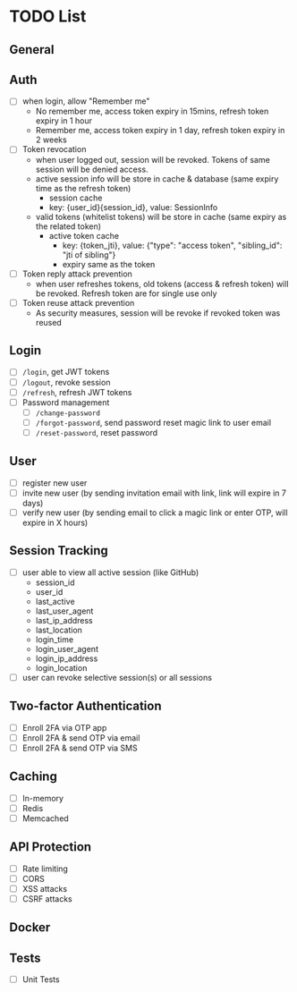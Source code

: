 # TODO List
## General

## Auth
- [ ] when login, allow "Remember me"
    - No remember me, access token expiry in 15mins, refresh token expiry in 1 hour
    - Remember me, access token expiry in 1 day, refresh token expiry in 2 weeks
- [ ] Token revocation
    - when user logged out, session will be revoked. Tokens of same session will be denied access.
    - active session info will be store in cache & database (same expiry time as the refresh token)
        - session cache
        - key: {user_id}{session_id}, value: SessionInfo
    - valid tokens (whitelist tokens) will be store in cache (same expiry as the related token)
      - active token cache
        - key: {token_jti}, value: {"type": "access token", "sibling_id": "jti of sibling"}
        - expiry same as the token
- [ ] Token reply attack prevention
    - when user refreshes tokens, old tokens (access & refresh token) will be revoked. Refresh token are for single use only
- [ ] Token reuse attack prevention
    - As security measures, session will be revoke if revoked token was reused

## Login
- [ ] `/login`, get JWT tokens
- [ ] `/logout`, revoke session
- [ ] `/refresh`, refresh JWT tokens
- [ ] Password management
    - [ ] `/change-password`
    - [ ] `/forgot-password`, send password reset magic link to user email
    - [ ] `/reset-password`, reset password

## User
- [ ] register new user
- [ ] invite new user (by sending invitation email with link, link will expire in 7 days)
- [ ] verify new user (by sending email to click a magic link or enter OTP, will expire in X hours)

## Session Tracking
- [ ] user able to view all active session (like GitHub)
    - session_id
    - user_id
    - last_active
    - last_user_agent
    - last_ip_address
    - last_location
    - login_time
    - login_user_agent
    - login_ip_address
    - login_location
- [ ] user can revoke selective session(s) or all sessions

## Two-factor Authentication
- [ ] Enroll 2FA via OTP app
- [ ] Enroll 2FA & send OTP via email
- [ ] Enroll 2FA & send OTP via SMS

## Caching
- [ ] In-memory
- [ ] Redis
- [ ] Memcached

## API Protection
- [ ] Rate limiting
- [ ] CORS
- [ ] XSS attacks
- [ ] CSRF attacks

## Docker

## Tests
- [ ] Unit Tests
